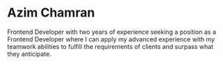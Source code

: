 # Azim Chamran
Frontend Developer with two years of experience seeking a position as a Frontend Developer where I can apply my advanced experience with my teamwork abilities to fulfill the requirements of clients and surpass what they anticipate.
